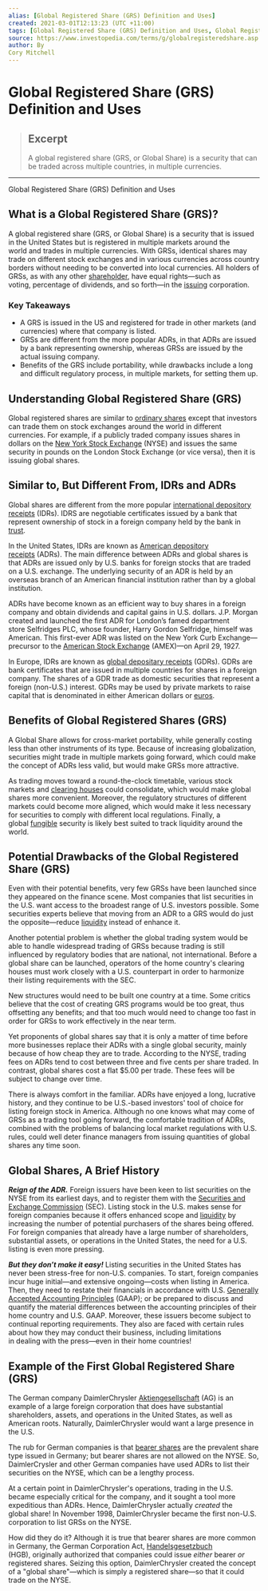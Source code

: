 ```yaml
---
alias: [Global Registered Share (GRS) Definition and Uses]
created: 2021-03-01T12:13:23 (UTC +11:00)
tags: [Global Registered Share (GRS) Definition and Uses, Global Registered Share (GRS) Definition and Uses]
source: https://www.investopedia.com/terms/g/globalregisteredshare.asp
author: By
Cory Mitchell
---
```


# Global Registered Share (GRS) Definition and Uses

> ## Excerpt
> A global registered share (GRS, or Global Share) is a security that can be traded across multiple countries, in multiple currencies.

---

Global Registered Share (GRS) Definition and Uses
## What is a Global Registered Share (GRS)?

A global registered share (GRS, or Global Share) is a security that is issued in the United States but is registered in multiple markets around the world and trades in multiple currencies. With GRSs, identical shares may trade on different stock exchanges and in various currencies across country borders without needing to be converted into local currencies. All holders of GRSs, as with any other [shareholder](https://www.investopedia.com/terms/s/shareholder.asp), have equal rights—such as voting, percentage of dividends, and so forth—in the [issuing](https://www.investopedia.com/terms/i/issuer.asp) corporation.

### Key Takeaways

-   A GRS is issued in the US and registered for trade in other markets (and currencies) where that company is listed.
-   GRSs are different from the more popular ADRs, in that ADRs are issued by a bank representing ownership, whereas GRSs are issued by the actual issuing company.
-   Benefits of the GRS include portability, while drawbacks include a long and difficult regulatory process, in multiple markets, for setting them up.

## Understanding Global Registered Share (GRS)

Global registered shares are similar to [ordinary shares](https://www.investopedia.com/terms/o/ordinaryshares.asp) except that investors can trade them on stock exchanges around the world in different currencies. For example, if a publicly traded company issues shares in dollars on the [New York Stock Exchange](https://www.investopedia.com/terms/n/nyse.asp) (NYSE) and issues the same security in pounds on the London Stock Exchange (or vice versa), then it is issuing global shares.

## Similar to, But Different From, IDRs and ADRs

Global shares are different from the more popular [international depository receipts](https://www.investopedia.com/terms/i/idr.asp) (IDRs). IDRS are negotiable certificates issued by a bank that represent ownership of stock in a foreign company held by the bank in [trust](https://www.investopedia.com/terms/t/trust.asp).

In the United States, IDRs are known as [American depository receipts](https://www.investopedia.com/terms/a/adr.asp) (ADRs). The main difference between ADRs and global shares is that ADRs are issued only by U.S. banks for foreign stocks that are traded on a U.S. exchange. The underlying security of an ADR is held by an overseas branch of an American financial institution rather than by a global institution.

ADRs have become known as an efficient way to buy shares in a foreign company and obtain dividends and capital gains in U.S. dollars. J.P. Morgan created and launched the first ADR for London’s famed department store Selfridges PLC, whose founder, Harry Gordon Selfridge, himself was American. This first-ever ADR was listed on the New York Curb Exchange—precursor to the [American Stock Exchange](https://www.investopedia.com/terms/a/amex.asp) (AMEX)—on April 29, 1927.

In Europe, IDRs are known as [global depositary receipts](https://www.investopedia.com/terms/g/gdr.asp) (GDRs). GDRs are bank certificates that are issued in multiple countries for shares in a foreign company. The shares of a GDR trade as domestic securities that represent a foreign (non-U.S.) interest. GDRs may be used by private markets to raise capital that is denominated in either American dollars or [euros](https://www.investopedia.com/terms/e/euro.asp).

## Benefits of Global Registered Shares (GRS)

A Global Share allows for cross-market portability, while generally costing less than other instruments of its type. Because of increasing globalization, securities might trade in multiple markets going forward, which could make the concept of ADRs less valid, but would make GRSs more attractive.

As trading moves toward a round-the-clock timetable, various stock markets and [clearing houses](https://www.investopedia.com/terms/c/clearinghouse.asp) could consolidate, which would make global shares more convenient. Moreover, the regulatory structures of different markets could become more aligned, which would make it less necessary for securities to comply with different local regulations. Finally, a global [fungible](https://www.investopedia.com/terms/f/fungibles.asp) security is likely best suited to track liquidity around the world.

## Potential Drawbacks of the Global Registered Share (GRS)

Even with their potential benefits, very few GRSs have been launched since they appeared on the finance scene. Most companies that list securities in the U.S. want access to the broadest range of U.S. investors possible. Some securities experts believe that moving from an ADR to a GRS would do just the opposite—reduce [liquidity](https://www.investopedia.com/terms/l/liquidity.asp) instead of enhance it.

Another potential problem is whether the global trading system would be able to handle widespread trading of GRSs because trading is still influenced by regulatory bodies that are national, not international. Before a global share can be launched, operators of the home country's clearing houses must work closely with a U.S. counterpart in order to harmonize their listing requirements with the SEC.

New structures would need to be built one country at a time. Some critics believe that the cost of creating GRS programs would be too great, thus offsetting any benefits; and that too much would need to change too fast in order for GRSs to work effectively in the near term.

Yet proponents of global shares say that it is only a matter of time before more businesses replace their ADRs with a single global security, mainly because of how cheap they are to trade. According to the NYSE, trading fees on ADRs tend to cost between three and five cents per share traded. In contrast, global shares cost a flat $5.00 per trade. These fees will be subject to change over time.

There is always comfort in the familiar. ADRs have enjoyed a long, lucrative history, and they continue to be U.S.-based investors' tool of choice for listing foreign stock in America. Although no one knows what may come of GRSs as a trading tool going forward, the comfortable tradition of ADRs, combined with the problems of balancing local market regulations with U.S. rules, could well deter finance managers from issuing quantities of global shares any time soon.

## Global Shares, A Brief History

**_Reign of the ADR._** Foreign issuers have been keen to list securities on the NYSE from its earliest days, and to register them with the [Securities and Exchange Commission](https://www.investopedia.com/terms/s/sec.asp) (SEC). Listing stock in the U.S. makes sense for foreign companies because it offers enhanced scope and [liquidity](https://www.investopedia.com/terms/l/liquidity.asp) by increasing the number of potential purchasers of the shares being offered. For foreign companies that already have a large number of shareholders, substantial assets, or operations in the United States, the need for a U.S. listing is even more pressing.

**_But they don’t make it easy!_** Listing securities in the United States has never been stress-free for non-U.S. companies. To start, foreign companies incur huge initial—and extensive ongoing—costs when listing in America. Then, they need to restate their financials in accordance with U.S. [Generally Accepted Accounting Principles](https://www.investopedia.com/terms/g/gaap.asp) (GAAP); or be prepared to discuss and quantify the material differences between the accounting principles of their home country and U.S. GAAP. Moreover, these issuers become subject to continual reporting requirements. They also are faced with certain rules about how they may conduct their business, including limitations in dealing with the press—even in their home countries!

## Example of the First Global Registered Share (GRS)

The German company DaimlerChrysler [Aktiengesellschaft](https://www.investopedia.com/terms/a/ag-aktiengesellschaft.asp) (AG) is an example of a large foreign corporation that does have substantial shareholders, assets, and operations in the United States, as well as American roots. Naturally, DaimlerChrysler would want a large presence in the U.S.

The rub for German companies is that [bearer shares](https://www.investopedia.com/terms/b/bearer_share.asp) are the prevalent share type issued in Germany; but bearer shares are not allowed on the NYSE. So, DaimlerCrysler and other German companies have used ADRs to list their securities on the NYSE, which can be a lengthy process. 

At a certain point in DaimlerChrysler's operations, trading in the U.S. became especially critical for the company, and it sought a tool more expeditious than ADRs. Hence, DaimlerChrysler actually _created_ the global share! In November 1998, DaimlerChrysler became the first non-U.S. corporation to list GRSs on the NYSE.

How did they do it? Although it is true that bearer shares are more common in Germany, the German Corporation Act, [Handelsgesetzbuch](https://www.investopedia.com/terms/h/hgb.asp) (HGB), originally authorized that companies could issue _either_ bearer _or_ registered shares. Seizing this option, DaimlerChrysler created the concept of a "global share"—which is simply a registered share—so that it could trade on the NYSE.
